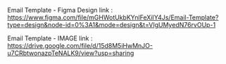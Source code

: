 Email Template - Figma Design link : https://www.figma.com/file/mGHWotUkbKYnlFeXiIY4Js/Email-Template?type=design&node-id=0%3A1&mode=design&t=VIgUMyedN76rvOUp-1

Email Template - IMAGE link : https://drive.google.com/file/d/15d8M5iHwMnJO-u7CRbtwonazpTeNALK9/view?usp=sharing
